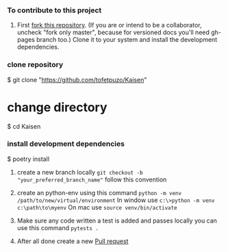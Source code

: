 ### To contribute to this project

1. First [fork this repository](https://github.com/tofetpuzo/Kaisen). (If you are or intend to be a collaborator, uncheck "fork only master", because for versioned docs you'll need gh-pages branch too.) Clone it to your system and install the development dependencies.

### clone repository

$ git clone "https://github.com/tofetpuzo/Kaisen"

# change directory

$ cd Kaisen

### install development dependencies

$ poetry install

1. create a new branch locally
   `git checkout -b "your_preferred_branch_name"` follow this convention

2. create an python-env using this command
   `python -m venv /path/to/new/virtual/environment`
   In window use `c:\>python -m venv c:\path\to\myenv`
   On mac use `source venv/bin/activate`

3. Make sure any code written a test is added and passes locally
   you can use this command `pytests .`

4. After all done create a new [Pull request](https://github.com/tofetpuzo/Kaisen/pulls)
